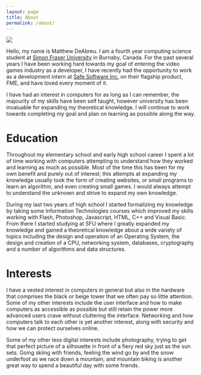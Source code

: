 ```yaml
---
layout: page
title: About
permalink: /about/
---
```


![](http://i.imgur.com/FVjAbzi.jpg)

Hello, my name is Matthew DeAbreu. I am a fourth year computing science student at [Simon Fraser University](http://www.sfu.ca) in Burnaby, Canada. For the past several years I have been working hard towards my goal of entering the video games industry as a developer, I have recently had the opportunity to work as a development intern at [Safe Software Inc.](http://www.safe.com) on their flagship product, FME, and have loved every moment of it.

I have had an interest in computers for as long as I can remember, the majourity of my skills have been self taught, however university has been invaluable for expanding my theoretical knowledge. I will continue to work towards completing my goal and plan on learning as possible along the way.

Education
=========
Throughout my elementary school and early high school career I spent a lot of time working with computers attempting to understand how they worked and learning as much as possible. Most of the time this has been for my own benefit and purely out of interest; this attempts at expanding my knowledge usually took the form of creating websites, or small programs to learn an algorithm, and even creating small games. I would always attempt to understand the unknown and strive to expand my own knowledge.

During my last two years of high school I started formalizing my knowledge by taking some Information Technologies courses which improved my skills working with Flash, Photoshop, Javascript, HTML, C++ and Visual Basic. From there I started studying at SFU where I greatly expanded my knowledge and gained a theoretical knowledge about a wide variety of topics including the design and operation of an Operating System, the design and creation of a CPU, networking system, databases, cryptography and a number of algorithms and data structures.

Interests
=========
I have a vested interest in computers in general but also in the hardware that comprises the black or beige tower that we often pay so little attention. Some of my other interests include the user interface and how to make computers as accessible as possible but still retain the power more advanced users crave without cluttering the interface. Networking and how computers talk to each other is yet another interest, along with security and how we can protect ourselves online.

Some of my other less digital interests include photography, trying to get that perfect picture of a silhouette in front of a fiery red sky just as the sun sets. Going skiing with friends, feeling the wind go by and the snow underfoot as we race down a mountain; and mountain biking is another great way to spend a beautiful day with some friends.
